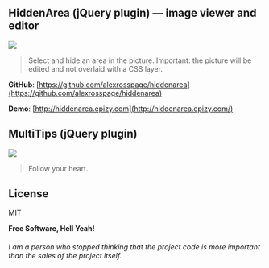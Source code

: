 

## HiddenArea (jQuery plugin) — image viewer and editor
![](https://github.com/alexrosspage/pics/blob/main/FOMA.png)

> Select and hide an area in the picture.
> Important: the picture will be edited and not overlaid with a CSS layer.

**GitHub**: [https://github.com/alexrosspage/hiddenarea](https://github.com/alexrosspage/hiddenarea)

**Demo**: [http://hiddenarea.epizy.com](http://hiddenarea.epizy.com/)

## MultiTips (jQuery plugin)
![](https://pandao.github.io/editor.md/examples/images/4.jpg)

> Follow your heart.
> 
## License

MIT

**Free Software, Hell Yeah!**
###### I am a person who stopped thinking that the project code is more important than the sales of the project itself.

